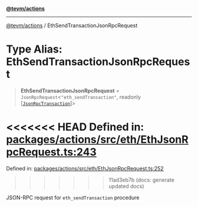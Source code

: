 [**@tevm/actions**](../README.md)

***

[@tevm/actions](../globals.md) / EthSendTransactionJsonRpcRequest

# Type Alias: EthSendTransactionJsonRpcRequest

> **EthSendTransactionJsonRpcRequest** = `JsonRpcRequest`\<`"eth_sendTransaction"`, readonly \[[`JsonRpcTransaction`](JsonRpcTransaction.md)\]\>

<<<<<<< HEAD
Defined in: [packages/actions/src/eth/EthJsonRpcRequest.ts:243](https://github.com/evmts/tevm-monorepo/blob/main/packages/actions/src/eth/EthJsonRpcRequest.ts#L243)
=======
Defined in: [packages/actions/src/eth/EthJsonRpcRequest.ts:252](https://github.com/evmts/tevm-monorepo/blob/main/packages/actions/src/eth/EthJsonRpcRequest.ts#L252)
>>>>>>> 11ad3eb7b (docs: generate updated docs)

JSON-RPC request for `eth_sendTransaction` procedure

